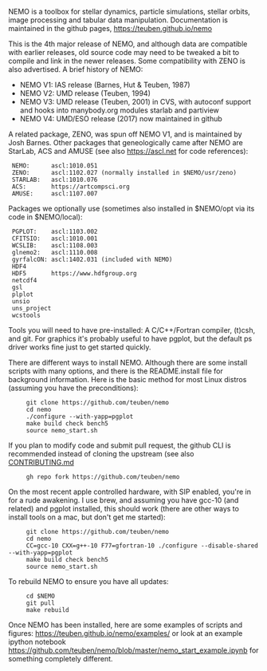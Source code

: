 NEMO is a toolbox for stellar dynamics, particle simulations, stellar orbits,
image processing and tabular data manipulation. Documentation is maintained
in the github pages, https://teuben.github.io/nemo

This is the 4th major release of NEMO,  and although data are compatible
with earlier releases, old source code may need to be tweaked a
bit to compile and link in the newer releases. Some compatibility with ZENO
is also advertised. A brief history of NEMO:

   * NEMO V1:	IAS release (Barnes, Hut & Teuben, 1987)
   * NEMO V2:	UMD release (Teuben, 1994)
   * NEMO V3:	UMD release (Teuben, 2001) in CVS, with autoconf support and
		hooks into manybody.org modules starlab and partiview
   * NEMO V4:   UMD/ESO release (2017) now maintained in github

A related package, ZENO, was spun off NEMO V1, and is maintained by Josh Barnes. 
Other packages that geneologically came after NEMO are StarLab, ACS and AMUSE
(see also https://ascl.net for code references):

	 NEMO:      ascl:1010.051
	 ZENO:      ascl:1102.027 (normally installed in $NEMO/usr/zeno)
	 STARLAB:   ascl:1010.076
	 ACS:       https://artcompsci.org
	 AMUSE:     ascl:1107.007

Packages we optionally use (sometimes also installed in $NEMO/opt via its code in $NEMO/local):

	 PGPLOT:    ascl:1103.002
	 CFITSIO:   ascl:1010.001
	 WCSLIB:    ascl:1108.003
	 glnemo2:   ascl:1110.008
	 gyrfalcON: ascl:1402.031 (included with NEMO)
	 HDF4
	 HDF5       https://www.hdfgroup.org
	 netcdf4
	 gsl
	 plplot
	 unsio
	 uns_project
	 wcstools

Tools you will need to have pre-installed: A C/C++/Fortran
compiler, (t)csh, and git.  For graphics it's probably
useful to have pgplot, but the default ps driver works
fine just to get started quickly.


There are different ways to install NEMO.  Although there are
some install scripts with many options, and there is the README.install file
for background information. Here is the basic method
for most Linux distros (assuming you have the preconditions):

         git clone https://github.com/teuben/nemo
         cd nemo
         ./configure --with-yapp=pgplot
         make build check bench5
         source nemo_start.sh

If you plan to modify code and submit pull request, the github CLI is recommended
instead of cloning the upstream (see also [CONTRIBUTING.md](CONTRIBUTING.md)

         gh repo fork https://github.com/teuben/nemo

On the most recent apple controlled hardware, with SIP enabled, you're in for a rude
awakening. I use brew, and assuming you have gcc-10 (and related) and pgplot installed, this should
work (there are other ways to install tools on a mac, but don't get me started):

         git clone https://github.com/teuben/nemo
         cd nemo
         CC=gcc-10 CXX=g++-10 F77=gfortran-10 ./configure --disable-shared --with-yapp=pgplot
         make build check bench5
         source nemo_start.sh

To rebuild NEMO to ensure you have all updates:

	     cd $NEMO
		 git pull
		 make rebuild

Once NEMO has been installed, here are some examples of scripts and
figures: https://teuben.github.io/nemo/examples/ or look at an example
ipython notebook
https://github.com/teuben/nemo/blob/master/nemo_start_example.ipynb
for something completely different.


